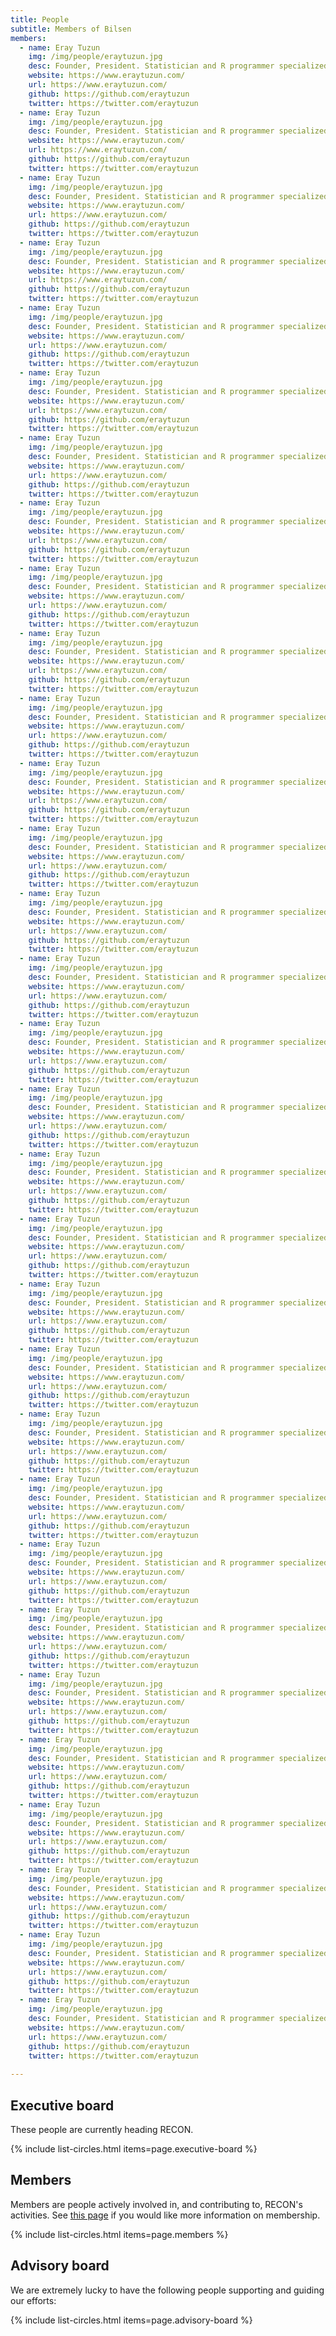 ```yaml
---
title: People
subtitle: Members of Bilsen
members:
  - name: Eray Tuzun
    img: /img/people/eraytuzun.jpg
    desc: Founder, President. Statistician and R programmer specialized in outbreak analysis. London School of Hygiene and Tropical Medicine / Imperial College London, UK.
    website: https://www.eraytuzun.com/
    url: https://www.eraytuzun.com/
    github: https://github.com/eraytuzun
    twitter: https://twitter.com/eraytuzun
  - name: Eray Tuzun
    img: /img/people/eraytuzun.jpg
    desc: Founder, President. Statistician and R programmer specialized in outbreak analysis. London School of Hygiene and Tropical Medicine / Imperial College London, UK.
    website: https://www.eraytuzun.com/
    url: https://www.eraytuzun.com/
    github: https://github.com/eraytuzun
    twitter: https://twitter.com/eraytuzun
  - name: Eray Tuzun
    img: /img/people/eraytuzun.jpg
    desc: Founder, President. Statistician and R programmer specialized in outbreak analysis. London School of Hygiene and Tropical Medicine / Imperial College London, UK.
    website: https://www.eraytuzun.com/
    url: https://www.eraytuzun.com/
    github: https://github.com/eraytuzun
    twitter: https://twitter.com/eraytuzun
  - name: Eray Tuzun
    img: /img/people/eraytuzun.jpg
    desc: Founder, President. Statistician and R programmer specialized in outbreak analysis. London School of Hygiene and Tropical Medicine / Imperial College London, UK.
    website: https://www.eraytuzun.com/
    url: https://www.eraytuzun.com/
    github: https://github.com/eraytuzun
    twitter: https://twitter.com/eraytuzun
  - name: Eray Tuzun
    img: /img/people/eraytuzun.jpg
    desc: Founder, President. Statistician and R programmer specialized in outbreak analysis. London School of Hygiene and Tropical Medicine / Imperial College London, UK.
    website: https://www.eraytuzun.com/
    url: https://www.eraytuzun.com/
    github: https://github.com/eraytuzun
    twitter: https://twitter.com/eraytuzun
  - name: Eray Tuzun
    img: /img/people/eraytuzun.jpg
    desc: Founder, President. Statistician and R programmer specialized in outbreak analysis. London School of Hygiene and Tropical Medicine / Imperial College London, UK.
    website: https://www.eraytuzun.com/
    url: https://www.eraytuzun.com/
    github: https://github.com/eraytuzun
    twitter: https://twitter.com/eraytuzun
  - name: Eray Tuzun
    img: /img/people/eraytuzun.jpg
    desc: Founder, President. Statistician and R programmer specialized in outbreak analysis. London School of Hygiene and Tropical Medicine / Imperial College London, UK.
    website: https://www.eraytuzun.com/
    url: https://www.eraytuzun.com/
    github: https://github.com/eraytuzun
    twitter: https://twitter.com/eraytuzun
  - name: Eray Tuzun
    img: /img/people/eraytuzun.jpg
    desc: Founder, President. Statistician and R programmer specialized in outbreak analysis. London School of Hygiene and Tropical Medicine / Imperial College London, UK.
    website: https://www.eraytuzun.com/
    url: https://www.eraytuzun.com/
    github: https://github.com/eraytuzun
    twitter: https://twitter.com/eraytuzun
  - name: Eray Tuzun
    img: /img/people/eraytuzun.jpg
    desc: Founder, President. Statistician and R programmer specialized in outbreak analysis. London School of Hygiene and Tropical Medicine / Imperial College London, UK.
    website: https://www.eraytuzun.com/
    url: https://www.eraytuzun.com/
    github: https://github.com/eraytuzun
    twitter: https://twitter.com/eraytuzun
  - name: Eray Tuzun
    img: /img/people/eraytuzun.jpg
    desc: Founder, President. Statistician and R programmer specialized in outbreak analysis. London School of Hygiene and Tropical Medicine / Imperial College London, UK.
    website: https://www.eraytuzun.com/
    url: https://www.eraytuzun.com/
    github: https://github.com/eraytuzun
    twitter: https://twitter.com/eraytuzun
  - name: Eray Tuzun
    img: /img/people/eraytuzun.jpg
    desc: Founder, President. Statistician and R programmer specialized in outbreak analysis. London School of Hygiene and Tropical Medicine / Imperial College London, UK.
    website: https://www.eraytuzun.com/
    url: https://www.eraytuzun.com/
    github: https://github.com/eraytuzun
    twitter: https://twitter.com/eraytuzun
  - name: Eray Tuzun
    img: /img/people/eraytuzun.jpg
    desc: Founder, President. Statistician and R programmer specialized in outbreak analysis. London School of Hygiene and Tropical Medicine / Imperial College London, UK.
    website: https://www.eraytuzun.com/
    url: https://www.eraytuzun.com/
    github: https://github.com/eraytuzun
    twitter: https://twitter.com/eraytuzun
  - name: Eray Tuzun
    img: /img/people/eraytuzun.jpg
    desc: Founder, President. Statistician and R programmer specialized in outbreak analysis. London School of Hygiene and Tropical Medicine / Imperial College London, UK.
    website: https://www.eraytuzun.com/
    url: https://www.eraytuzun.com/
    github: https://github.com/eraytuzun
    twitter: https://twitter.com/eraytuzun
  - name: Eray Tuzun
    img: /img/people/eraytuzun.jpg
    desc: Founder, President. Statistician and R programmer specialized in outbreak analysis. London School of Hygiene and Tropical Medicine / Imperial College London, UK.
    website: https://www.eraytuzun.com/
    url: https://www.eraytuzun.com/
    github: https://github.com/eraytuzun
    twitter: https://twitter.com/eraytuzun
  - name: Eray Tuzun
    img: /img/people/eraytuzun.jpg
    desc: Founder, President. Statistician and R programmer specialized in outbreak analysis. London School of Hygiene and Tropical Medicine / Imperial College London, UK.
    website: https://www.eraytuzun.com/
    url: https://www.eraytuzun.com/
    github: https://github.com/eraytuzun
    twitter: https://twitter.com/eraytuzun
  - name: Eray Tuzun
    img: /img/people/eraytuzun.jpg
    desc: Founder, President. Statistician and R programmer specialized in outbreak analysis. London School of Hygiene and Tropical Medicine / Imperial College London, UK.
    website: https://www.eraytuzun.com/
    url: https://www.eraytuzun.com/
    github: https://github.com/eraytuzun
    twitter: https://twitter.com/eraytuzun
  - name: Eray Tuzun
    img: /img/people/eraytuzun.jpg
    desc: Founder, President. Statistician and R programmer specialized in outbreak analysis. London School of Hygiene and Tropical Medicine / Imperial College London, UK.
    website: https://www.eraytuzun.com/
    url: https://www.eraytuzun.com/
    github: https://github.com/eraytuzun
    twitter: https://twitter.com/eraytuzun
  - name: Eray Tuzun
    img: /img/people/eraytuzun.jpg
    desc: Founder, President. Statistician and R programmer specialized in outbreak analysis. London School of Hygiene and Tropical Medicine / Imperial College London, UK.
    website: https://www.eraytuzun.com/
    url: https://www.eraytuzun.com/
    github: https://github.com/eraytuzun
    twitter: https://twitter.com/eraytuzun
  - name: Eray Tuzun
    img: /img/people/eraytuzun.jpg
    desc: Founder, President. Statistician and R programmer specialized in outbreak analysis. London School of Hygiene and Tropical Medicine / Imperial College London, UK.
    website: https://www.eraytuzun.com/
    url: https://www.eraytuzun.com/
    github: https://github.com/eraytuzun
    twitter: https://twitter.com/eraytuzun
  - name: Eray Tuzun
    img: /img/people/eraytuzun.jpg
    desc: Founder, President. Statistician and R programmer specialized in outbreak analysis. London School of Hygiene and Tropical Medicine / Imperial College London, UK.
    website: https://www.eraytuzun.com/
    url: https://www.eraytuzun.com/
    github: https://github.com/eraytuzun
    twitter: https://twitter.com/eraytuzun
  - name: Eray Tuzun
    img: /img/people/eraytuzun.jpg
    desc: Founder, President. Statistician and R programmer specialized in outbreak analysis. London School of Hygiene and Tropical Medicine / Imperial College London, UK.
    website: https://www.eraytuzun.com/
    url: https://www.eraytuzun.com/
    github: https://github.com/eraytuzun
    twitter: https://twitter.com/eraytuzun
  - name: Eray Tuzun
    img: /img/people/eraytuzun.jpg
    desc: Founder, President. Statistician and R programmer specialized in outbreak analysis. London School of Hygiene and Tropical Medicine / Imperial College London, UK.
    website: https://www.eraytuzun.com/
    url: https://www.eraytuzun.com/
    github: https://github.com/eraytuzun
    twitter: https://twitter.com/eraytuzun
  - name: Eray Tuzun
    img: /img/people/eraytuzun.jpg
    desc: Founder, President. Statistician and R programmer specialized in outbreak analysis. London School of Hygiene and Tropical Medicine / Imperial College London, UK.
    website: https://www.eraytuzun.com/
    url: https://www.eraytuzun.com/
    github: https://github.com/eraytuzun
    twitter: https://twitter.com/eraytuzun
  - name: Eray Tuzun
    img: /img/people/eraytuzun.jpg
    desc: Founder, President. Statistician and R programmer specialized in outbreak analysis. London School of Hygiene and Tropical Medicine / Imperial College London, UK.
    website: https://www.eraytuzun.com/
    url: https://www.eraytuzun.com/
    github: https://github.com/eraytuzun
    twitter: https://twitter.com/eraytuzun
  - name: Eray Tuzun
    img: /img/people/eraytuzun.jpg
    desc: Founder, President. Statistician and R programmer specialized in outbreak analysis. London School of Hygiene and Tropical Medicine / Imperial College London, UK.
    website: https://www.eraytuzun.com/
    url: https://www.eraytuzun.com/
    github: https://github.com/eraytuzun
    twitter: https://twitter.com/eraytuzun
  - name: Eray Tuzun
    img: /img/people/eraytuzun.jpg
    desc: Founder, President. Statistician and R programmer specialized in outbreak analysis. London School of Hygiene and Tropical Medicine / Imperial College London, UK.
    website: https://www.eraytuzun.com/
    url: https://www.eraytuzun.com/
    github: https://github.com/eraytuzun
    twitter: https://twitter.com/eraytuzun
  - name: Eray Tuzun
    img: /img/people/eraytuzun.jpg
    desc: Founder, President. Statistician and R programmer specialized in outbreak analysis. London School of Hygiene and Tropical Medicine / Imperial College London, UK.
    website: https://www.eraytuzun.com/
    url: https://www.eraytuzun.com/
    github: https://github.com/eraytuzun
    twitter: https://twitter.com/eraytuzun
  - name: Eray Tuzun
    img: /img/people/eraytuzun.jpg
    desc: Founder, President. Statistician and R programmer specialized in outbreak analysis. London School of Hygiene and Tropical Medicine / Imperial College London, UK.
    website: https://www.eraytuzun.com/
    url: https://www.eraytuzun.com/
    github: https://github.com/eraytuzun
    twitter: https://twitter.com/eraytuzun
  - name: Eray Tuzun
    img: /img/people/eraytuzun.jpg
    desc: Founder, President. Statistician and R programmer specialized in outbreak analysis. London School of Hygiene and Tropical Medicine / Imperial College London, UK.
    website: https://www.eraytuzun.com/
    url: https://www.eraytuzun.com/
    github: https://github.com/eraytuzun
    twitter: https://twitter.com/eraytuzun
  - name: Eray Tuzun
    img: /img/people/eraytuzun.jpg
    desc: Founder, President. Statistician and R programmer specialized in outbreak analysis. London School of Hygiene and Tropical Medicine / Imperial College London, UK.
    website: https://www.eraytuzun.com/
    url: https://www.eraytuzun.com/
    github: https://github.com/eraytuzun
    twitter: https://twitter.com/eraytuzun
  - name: Eray Tuzun
    img: /img/people/eraytuzun.jpg
    desc: Founder, President. Statistician and R programmer specialized in outbreak analysis. London School of Hygiene and Tropical Medicine / Imperial College London, UK.
    website: https://www.eraytuzun.com/
    url: https://www.eraytuzun.com/
    github: https://github.com/eraytuzun
    twitter: https://twitter.com/eraytuzun
  
---
```



## Executive board

These people are currently heading RECON.

{% include list-circles.html items=page.executive-board %}



## Members

Members are people actively involved in, and contributing to, RECON's activities. 
See [this page](../join) if you would like more information on membership.

{% include list-circles.html items=page.members %}



## Advisory board

We are extremely lucky to have the following people supporting and guiding our efforts:

{% include list-circles.html items=page.advisory-board %}

